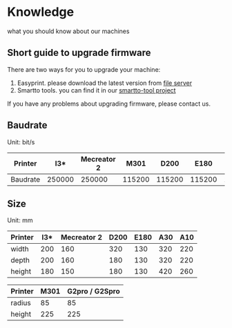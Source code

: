 # Knowledge
what you should know about our machines

## Short guide to upgrade firmware
There are two ways for you to upgrade your machine:
1. Easyprint. please download the latest version from [file server](http://www.geeetech.com/firmware/EasyPrint3D.exe)
2. Smartto tools. you can find it in our [smartto-tool project](https://github.com/Geeetech3D/Smartto-Tool) 

If you have any problems about upgrading firmware, please contact us.

## Baudrate
Unit: bit/s

Printer | I3* | Mecreator 2 | M301 | D200 | E180 | A30 | A10 | G2Spro / G2pro
--- | --- | --- | --- | --- | --- | --- | --- | ---
Baudrate | 250000 | 250000 | 115200 | 115200 | 115200 | 115200 | 250000 | 250000 

## Size
Unit: mm

Printer | I3* | Mecreator 2 | D200 | E180 | A30 | A10
--- | --- | --- | --- | --- | --- | --- 
width | 200 | 160 | 320 | 130 | 320 | 220
depth | 200 | 160 | 180 | 130 | 320 | 220 
height | 180 | 150 | 180 | 130 | 420 | 260 

Printer | M301 | G2pro / G2Spro
--- | --- | ---
radius | 85 | 85
height | 225 | 225
